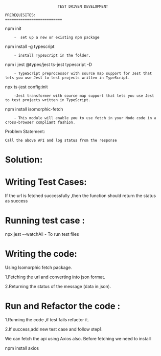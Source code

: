                             TEST DRIVEN DEVELOPMENT
                            
    PREREQUISITES:
    ==========================
npm init

        -  set up a new or existing npm package
npm install -g typescript 

        - install TypeScript in the folder.
npm i jest @types/jest ts-jest typescript -D

        - TypeScript preprocessor with source map support for Jest that lets you use Jest to test projects written in TypeScript.
npx ts-jest config:init

        -Jest transformer with source map support that lets you use Jest to test projects written in TypeScript.
npm install isomorphic-fetch

        - This module will enable you to use fetch in your Node code in a cross-browser compliant fashion. 

Problem Statement:

    Call the above API and log status from the response

Solution:
===============
Writing Test Cases:
======================
If the url is fetched successfully ,then the function should return the status as success

Running test case :
==================
npx jest --watchAll - To run test files 

Writing the code:
==================
Using Isomorphic fetch package.

1.Fetching the url and converting into json format.

2.Returning the status of the message (data in json).

Run and Refactor the code :
======================
1.Running the code ,if test fails refactor it.

2.If success,add new test case and follow step1.

We can fetch the api using Axios also.
Before fetching we need to install 

npm install axios

